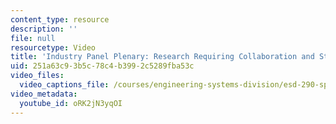 ```yaml
---
content_type: resource
description: ''
file: null
resourcetype: Video
title: 'Industry Panel Plenary: Research Requiring Collaboration and Standardization'
uid: 251a63c9-3b5c-78c4-b399-2c5289fba53c
video_files:
  video_captions_file: /courses/engineering-systems-division/esd-290-special-topics-in-supply-chain-management-spring-2005/conference-videos/industry-panel-plenary/oRK2jN3yqOI.vtt
video_metadata:
  youtube_id: oRK2jN3yqOI
---
```


